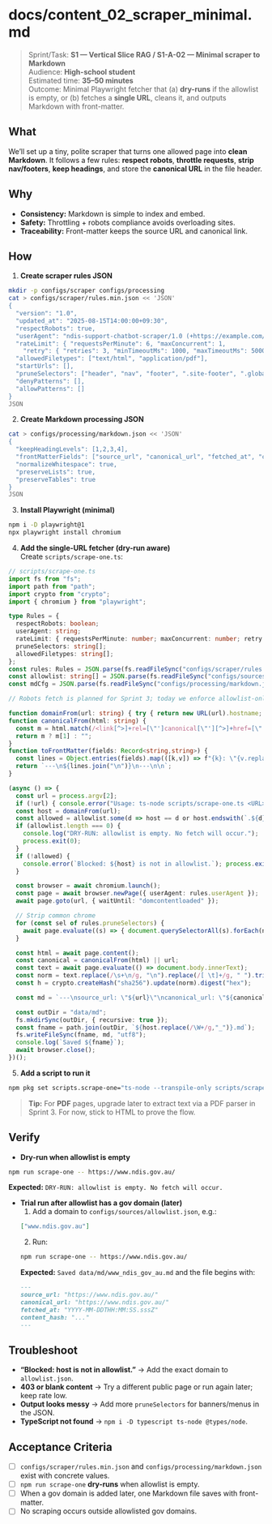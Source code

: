 # docs/content_02_scraper_minimal.md

> Sprint/Task: **S1 — Vertical Slice RAG / S1-A-02 — Minimal scraper to Markdown**  
> Audience: **High-school student**  
> Estimated time: **35–50 minutes**  
> Outcome: Minimal Playwright fetcher that (a) **dry-runs** if the allowlist is empty, or (b) fetches a **single URL**, cleans it, and outputs Markdown with front-matter.

## What
We’ll set up a tiny, polite scraper that turns one allowed page into **clean Markdown**. It follows a few rules: **respect robots**, **throttle requests**, **strip nav/footers**, **keep headings**, and store the **canonical URL** in the file header.

## Why
- **Consistency:** Markdown is simple to index and embed.  
- **Safety:** Throttling + robots compliance avoids overloading sites.  
- **Traceability:** Front-matter keeps the source URL and canonical link.

## How

1) **Create scraper rules JSON**
```bash
mkdir -p configs/scraper configs/processing
cat > configs/scraper/rules.min.json << 'JSON'
{
  "version": "1.0",
  "updated_at": "2025-08-15T14:00:00+09:30",
  "respectRobots": true,
  "userAgent": "ndis-support-chatbot-scraper/1.0 (+https://example.com/bot-info)",
  "rateLimit": { "requestsPerMinute": 6, "maxConcurrent": 1,
    "retry": { "retries": 3, "minTimeoutMs": 1000, "maxTimeoutMs": 5000 } },
  "allowedFiletypes": ["text/html", "application/pdf"],
  "startUrls": [],
  "pruneSelectors": ["header", "nav", "footer", ".site-footer", ".global-footer", ".cookie-banner", ".breadcrumb"],
  "denyPatterns": [],
  "allowPatterns": []
}
JSON
```

2) **Create Markdown processing JSON**
```bash
cat > configs/processing/markdown.json << 'JSON'
{
  "keepHeadingLevels": [1,2,3,4],
  "frontMatterFields": ["source_url", "canonical_url", "fetched_at", "content_hash"],
  "normalizeWhitespace": true,
  "preserveLists": true,
  "preserveTables": true
}
JSON
```

3) **Install Playwright (minimal)**
```bash
npm i -D playwright@1
npx playwright install chromium
```

4) **Add the single-URL fetcher (dry-run aware)**  
Create `scripts/scrape-one.ts`:
```ts
// scripts/scrape-one.ts
import fs from "fs";
import path from "path";
import crypto from "crypto";
import { chromium } from "playwright";

type Rules = {
  respectRobots: boolean;
  userAgent: string;
  rateLimit: { requestsPerMinute: number; maxConcurrent: number; retry: { retries: number; minTimeoutMs: number; maxTimeoutMs: number } };
  pruneSelectors: string[];
  allowedFiletypes: string[];
};
const rules: Rules = JSON.parse(fs.readFileSync("configs/scraper/rules.min.json","utf8"));
const allowlist: string[] = JSON.parse(fs.readFileSync("configs/sources/allowlist.json","utf8"));
const mdCfg = JSON.parse(fs.readFileSync("configs/processing/markdown.json","utf8"));

// Robots fetch is planned for Sprint 3; today we enforce allowlist-only and low rate.

function domainFrom(url: string) { try { return new URL(url).hostname; } catch { return ""; } }
function canonicalFrom(html: string) {
  const m = html.match(/<link[^>]+rel=[\"']canonical[\"'][^>]+href=[\"']([^\\"']+)[\"']/i);
  return m ? m[1] : "";
}
function toFrontMatter(fields: Record<string,string>) {
  const lines = Object.entries(fields).map(([k,v]) => f"{k}: \"{v.replace(/\\"/g,'\\\"')}\"");
  return `---\n${lines.join("\n")}\n---\n\n`;
}

(async () => {
  const url = process.argv[2];
  if (!url) { console.error("Usage: ts-node scripts/scrape-one.ts <URL>"); process.exit(1); }
  const host = domainFrom(url);
  const allowed = allowlist.some(d => host == d or host.endswith(`.${d}`));
  if (allowlist.length === 0) {
    console.log("DRY-RUN: allowlist is empty. No fetch will occur.");
    process.exit(0);
  }
  if (!allowed) {
    console.error(`Blocked: ${host} is not in allowlist.`); process.exit(1);
  }

  const browser = await chromium.launch();
  const page = await browser.newPage({ userAgent: rules.userAgent });
  await page.goto(url, { waitUntil: "domcontentloaded" });

  // Strip common chrome
  for (const sel of rules.pruneSelectors) {
    await page.evaluate((s) => { document.querySelectorAll(s).forEach(n => n.remove()); }, sel);
  }

  const html = await page.content();
  const canonical = canonicalFrom(html) || url;
  const text = await page.evaluate(() => document.body.innerText);
  const norm = text.replace(/\s+\n/g, "\n").replace(/[ \t]+/g, " ").trim();
  const h = crypto.createHash("sha256").update(norm).digest("hex");

  const md = `---\nsource_url: \"${url}\"\ncanonical_url: \"${canonical}\"\nfetched_at: \"${new Date().toISOString()}\"\ncontent_hash: \"${h}\"\n---\n\n` + norm + "\n";

  const outDir = "data/md";
  fs.mkdirSync(outDir, { recursive: true });
  const fname = path.join(outDir, `${host.replace(/\W+/g,"_")}.md`);
  fs.writeFileSync(fname, md, "utf8");
  console.log(`Saved ${fname}`);
  await browser.close();
})();
```

5) **Add a script to run it**
```bash
npm pkg set scripts.scrape-one="ts-node --transpile-only scripts/scrape-one.ts"
```

> **Tip:** For **PDF** pages, upgrade later to extract text via a PDF parser in Sprint 3. For now, stick to HTML to prove the flow.

## Verify

- **Dry-run when allowlist is empty**
```bash
npm run scrape-one -- https://www.ndis.gov.au/
```
**Expected:** `DRY-RUN: allowlist is empty. No fetch will occur.`

- **Trial run after allowlist has a gov domain (later)**  
  1) Add a domain to `configs/sources/allowlist.json`, e.g.:
  ```json
  ["www.ndis.gov.au"]
  ```
  2) Run:
  ```bash
  npm run scrape-one -- https://www.ndis.gov.au/
  ```
  **Expected:** `Saved data/md/www_ndis_gov_au.md` and the file begins with:
  ```md
  ---
  source_url: "https://www.ndis.gov.au/"
  canonical_url: "https://www.ndis.gov.au/"
  fetched_at: "YYYY-MM-DDTHH:MM:SS.sssZ"
  content_hash: "..."
  ---
  ```

## Troubleshoot
- **“Blocked: host is not in allowlist.”** → Add the exact domain to `allowlist.json`.  
- **403 or blank content** → Try a different public page or run again later; keep rate low.  
- **Output looks messy** → Add more `pruneSelectors` for banners/menus in the JSON.  
- **TypeScript not found** → `npm i -D typescript ts-node @types/node`.

## Acceptance Criteria
- [ ] `configs/scraper/rules.min.json` and `configs/processing/markdown.json` exist with concrete values.  
- [ ] `npm run scrape-one` **dry-runs** when allowlist is empty.  
- [ ] When a gov domain is added later, one Markdown file saves with front-matter.  
- [ ] No scraping occurs outside allowlisted gov domains.
